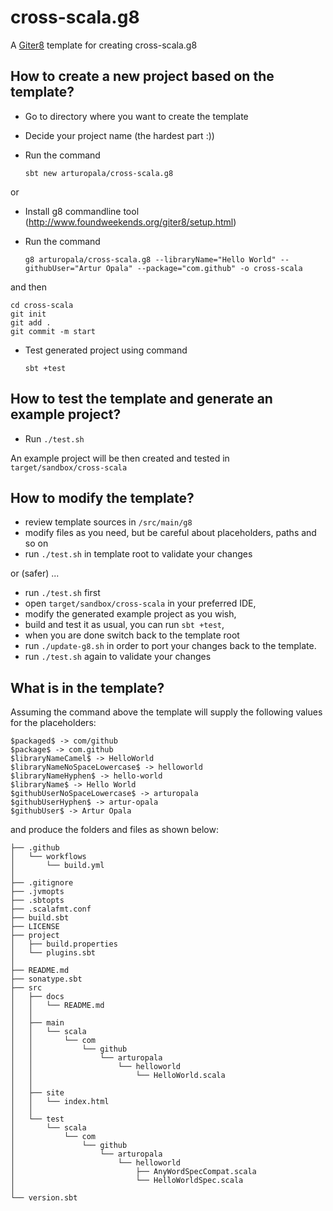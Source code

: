 cross-scala.g8
===

A [Giter8](http://www.foundweekends.org/giter8/) template for creating cross-scala.g8



How to create a new project based on the template?
---

* Go to directory where you want to create the template
* Decide your project name (the hardest part :))
* Run the command

    `sbt new arturopala/cross-scala.g8`

or    

* Install g8 commandline tool (http://www.foundweekends.org/giter8/setup.html)
* Run the command

    `g8 arturopala/cross-scala.g8 --libraryName="Hello World" --githubUser="Artur Opala" --package="com.github" -o cross-scala`
    
and then
    
    cd cross-scala
    git init
	git add .
	git commit -m start
  
* Test generated project using command 

    `sbt +test`
    

How to test the template and generate an example project?
---

* Run `./test.sh` 

An example project will be then created and tested in `target/sandbox/cross-scala`

How to modify the template?
---

 * review template sources in `/src/main/g8`
 * modify files as you need, but be careful about placeholders, paths and so on
 * run `./test.sh` in template root to validate your changes
 
or (safer) ...

* run `./test.sh` first
* open `target/sandbox/cross-scala` in your preferred IDE, 
* modify the generated example project as you wish, 
* build and test it as usual, you can run `sbt +test`,
* when you are done switch back to the template root
* run `./update-g8.sh` in order to port your changes back to the template.
* run `./test.sh` again to validate your changes

What is in the template?
--

Assuming the command above 
the template will supply the following values for the placeholders:

    $packaged$ -> com/github
	$package$ -> com.github
	$libraryNameCamel$ -> HelloWorld
	$libraryNameNoSpaceLowercase$ -> helloworld
	$libraryNameHyphen$ -> hello-world
	$libraryName$ -> Hello World
	$githubUserNoSpaceLowercase$ -> arturopala
	$githubUserHyphen$ -> artur-opala
	$githubUser$ -> Artur Opala

and produce the folders and files as shown below:

    ├── .github
	│   └── workflows
	│       └── build.yml
	│
	├── .gitignore
	├── .jvmopts
	├── .sbtopts
	├── .scalafmt.conf
	├── build.sbt
	├── LICENSE
	├── project
	│   ├── build.properties
	│   └── plugins.sbt
	│
	├── README.md
	├── sonatype.sbt
	├── src
	│   ├── docs
	│   │   └── README.md
	│   │
	│   ├── main
	│   │   └── scala
	│   │       └── com
	│   │           └── github
	│   │               └── arturopala
	│   │                   └── helloworld
	│   │                       └── HelloWorld.scala
	│   │
	│   ├── site
	│   │   └── index.html
	│   │
	│   └── test
	│       └── scala
	│           └── com
	│               └── github
	│                   └── arturopala
	│                       └── helloworld
	│                           ├── AnyWordSpecCompat.scala
	│                           └── HelloWorldSpec.scala
	│
	└── version.sbt